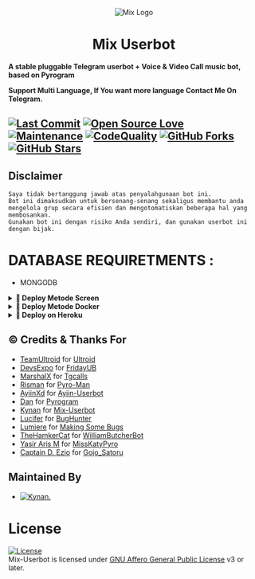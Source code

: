 <p align="center">
  <img src="https://telegra.ph//file/19b336da463a05d7d8f8c.jpg" alt="Mix Logo">
</p>
<h1 align="center">
  <b>Mix Userbot</b>
</h1>

<b>A stable pluggable Telegram userbot + Voice & Video Call music bot, based on Pyrogram

Support Multi Language, If You want more language Contact Me On Telegram.</b>


[![Last Commit](https://img.shields.io/github/last-commit/naya1503/Mix-Userbot?color=red&logo=github&logoColor=blue&style=for-the-badge)](https://github.com/naya1503/Mix-Userbot/commits)
[![Open Source Love](https://badges.frapsoft.com/os/v2/open-source.png?v=103)](https://github.com/naya1503/Mix-Userbot)
[![Maintenance](https://img.shields.io/badge/Maintained%3F-Yes-blue)](https://GitHub.com/naya1503/Mix-Userbot/graphs/commit-activity)
[![CodeQuality](https://img.shields.io/codacy/grade/a723cb464d5a4d25be3152b5d71de82d?color=blue&logo=codacy)](https://app.codacy.com/gh/naya1503/Mix-Userbot/dashboard)
[![GitHub Forks](https://img.shields.io/github/forks/naya1503/Mix-Userbot?&logo=github)](https://github.com/naya1503/Mix-Userbot/fork)
[![GitHub Stars](https://img.shields.io/github/stars/naya1503/Mix-Userbot?&logo=github)](https://github.com/naya1503/Mix-Userbot/stargazers)
----

## Disclaimer

```
Saya tidak bertanggung jawab atas penyalahgunaan bot ini.
Bot ini dimaksudkan untuk bersenang-senang sekaligus membantu anda
mengelola grup secara efisien dan mengotomatiskan beberapa hal yang membosankan.
Gunakan bot ini dengan risiko Anda sendiri, dan gunakan userbot ini dengan bijak.
```

# DATABASE REQUIRETMENTS :
- MONGODB


<details>
<summary><b>🔗 Deploy Metode Screen</b></summary>
<br>

• `sudo apt-get update && sudo apt-get upgrade -y`

• `sudo pip3 install -U pip`

• `sudo apt-get install python3-pip ffmpeg -y`

 • `git clone https://github.com/naya1503/Mix-Userbot`

 • `cd Mix-Userbot`

 • `pip3 install -r req*`

 • `cp .env.sample .env`

 • `nano .env`
 
 • Silakan isi vars yang diperlukan api_id, api_hash, session, heroku_api, heroku_app_name, mongo_uri, db_name, scheme, hostname, port, username dan password jika butuh.

  - Jika sudah 
  - ketik ctrl + S
  - ctrl + X

 • `screen -S mix`

 • `bash start`

</details>

<details>
<summary><b>🔗 Deploy Metode Docker</b></summary>
<br>

• `curl -sSL https://get.docker.com | sh`

 • `git clone https://github.com/naya1503/Mix-Userbot`

 • `cd Mix-Userbot`

 • `cp .env.sample .env`

 • `nano .env`
 
 • Silakan isi vars yang diperlukan api_id, api_hash, session, heroku_api, heroku_app_name, mongo_uri, db_name, scheme, hostname, port, username dan password jika butuh.

  - Jika sudah 
  - ketik ctrl + S
  - ctrl + X

 • `docker build . -t mix`

 • `docker run --name namalu --env-file .env -d -t mix`

</details>

<details>
<summary><b>🔗 Deploy on Heroku</b></summary>
<br>
• Silakan isi vars yang diperlukan api_id, api_hash, session, heroku_api, heroku_app_name, mongo_uri, db_name, scheme, hostname, port, username dan password jika butuh.

<h3 align="center">Click The Button</h3>
<a align="center" href="https://dashboard.heroku.com/new?template=https://github.com/naya1503/Mix-Userbot"><img src="https://www.herokucdn.com/deploy/button.svg"></a>
</div>

</details>


## © Credits & Thanks For
* [TeamUltroid](https://github.com/TeamUltroid) for [Ultroid](https://github.com/TeamUltroid/Ultroid)
* [DevsExpo](https://github.com/DevsExpo) for [FridayUB](https://github.com/DevsExpo/FridayUserBot)
* [MarshalX](https://github.com/MarshalX) for [Tgcalls](https://github.com/MarshalX/tgcalls)
* [Risman](https://github.com/mrismanaziz) for [Pyro-Man](https://github.com/mrismanaziz/Pyro-Man)
* [AyiinXd](https://github.com/AyiinXd) for [Ayiin-Userbot](https://github.com/AyiinXd/Ayiin-Userbot)
* [Dan](https://github.com/delivrance) for [Pyrogram](https://github.com/pyrogram/pyrogram)
* [Kynan](https://github.com/naya1503) for [Mix-Userbot](https://github.com/naya1503/Mix-Userbot)
* [Lucifer](https://github.com/jonesroot) for [BugHunter](https://t.me/LuciferBukanRobot)
* [Lumiere](https://github.com/NotLumiere) for [Making Some Bugs](https://t.me/Urfavtoyy)
* [TheHamkerCat](https://github.com/TheHamkerCat) for [WilliamButcherBot](https://github.com/TheHamkerCat/WilliamButcherBot)
* [Yasir Aris M](https://github.com/yasirarism) for [MissKatyPyro](https://github.com/yasirarism/MissKatyPyro)
* [Captain D. Ezio](https://github.com/iamgojoof6eyes) for [Gojo_Satoru](https://github.com/Gojo-Bots/Gojo_Satoru)




## Maintained By
* [![Kynan.](https://img.shields.io/static/v1?label=Ky&message=nan&color=critical)](https://t.me/kenapanan)




# License
[![License](https://www.gnu.org/graphics/agplv3-155x51.png)](LICENSE)   
Mix-Userbot is licensed under [GNU Affero General Public License](https://www.gnu.org/licenses/agpl-3.0.en.html) v3 or later.
